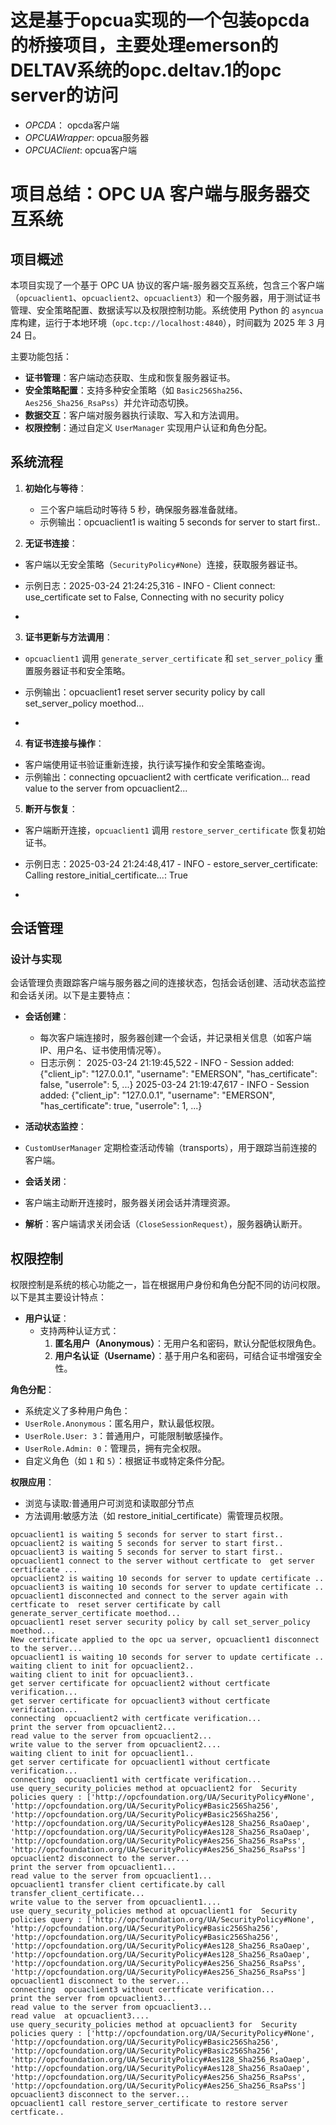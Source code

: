# 这是基于opcua实现的一个包装opcda的桥接项目，主要处理emerson的DELTAV系统的opc.deltav.1的opc server的访问
- _OPCDA_： opcda客户端
-  _OPCUAWrapper_: opcua服务器
-  _OPCUAClient_: opcua客户端
# 项目总结：OPC UA 客户端与服务器交互系统

## 项目概述
本项目实现了一个基于 OPC UA 协议的客户端-服务器交互系统，包含三个客户端（`opcuaclient1`、`opcuaclient2`、`opcuaclient3`）和一个服务器，用于测试证书管理、安全策略配置、数据读写以及权限控制功能。系统使用 Python 的 `asyncua` 库构建，运行于本地环境（`opc.tcp://localhost:4840`），时间戳为 2025 年 3 月 24 日。

主要功能包括：
- **证书管理**：客户端动态获取、生成和恢复服务器证书。
- **安全策略配置**：支持多种安全策略（如 `Basic256Sha256`、`Aes256_Sha256_RsaPss`）并允许动态切换。
- **数据交互**：客户端对服务器执行读取、写入和方法调用。
- **权限控制**：通过自定义 `UserManager` 实现用户认证和角色分配。

## 系统流程
1. **初始化与等待**：
   - 三个客户端启动时等待 5 秒，确保服务器准备就绪。
   - 示例输出：opcuaclient1 is waiting 5 seconds for server to start first..
     
2. **无证书连接**：
- 客户端以无安全策略（`SecurityPolicy#None`）连接，获取服务器证书。
- 示例日志：2025-03-24 21:24:25,316 - INFO - Client connect: use_certificate set to False, Connecting with no security policy

- 
3. **证书更新与方法调用**：
- `opcuaclient1` 调用 `generate_server_certificate` 和 `set_server_policy` 重置服务器证书和安全策略。
- 示例输出：opcuaclient1 reset server security policy by call set_server_policy moethod...

- 
4. **有证书连接与操作**：
- 客户端使用证书验证重新连接，执行读写操作和安全策略查询。
- 示例输出：connecting opcuaclient2 with certficate verification...
read value to the server from opcuaclient2...


5. **断开与恢复**：
- 客户端断开连接，`opcuaclient1` 调用 `restore_server_certificate` 恢复初始证书。
- 示例日志：2025-03-24 21:24:48,417 - INFO - estore_server_certificate: Calling restore_initial_certificate...: True

- 

## 会话管理

### 设计与实现
会话管理负责跟踪客户端与服务器之间的连接状态，包括会话创建、活动状态监控和会话关闭。以下是主要特点：

- **会话创建**：
  - 每次客户端连接时，服务器创建一个会话，并记录相关信息（如客户端 IP、用户名、证书使用情况等）。
  - 日志示例：
2025-03-24 21:19:45,522 - INFO - Session added: {"client_ip": "127.0.0.1", "username": "EMERSON", "has_certificate": false, "userrole": 5, ...}
2025-03-24 21:19:47,617 - INFO - Session added: {"client_ip": "127.0.0.1", "username": "EMERSON", "has_certificate": true, "userrole": 1, ...}

- **活动状态监控**：
- `CustomUserManager` 定期检查活动传输（transports），用于跟踪当前连接的客户端。

- **会话关闭**：
- 客户端主动断开连接时，服务器关闭会话并清理资源。

- **解析**：客户端请求关闭会话（`CloseSessionRequest`），服务器确认断开。



## 权限控制



权限控制是系统的核心功能之一，旨在根据用户身份和角色分配不同的访问权限。以下是其主要设计特点：

- **用户认证**：
  - 支持两种认证方式：
    1. **匿名用户（Anonymous）**：无用户名和密码，默认分配低权限角色。
    2. **用户名认证（Username）**：基于用户名和密码，可结合证书增强安全性。
   
**角色分配**：
- 系统定义了多种用户角色：
- `UserRole.Anonymous`：匿名用户，默认最低权限。
- `UserRole.User: 3`：普通用户，可能限制敏感操作。
- `UserRole.Admin: 0`：管理员，拥有完全权限。
- 自定义角色（如 `1` 和 `5`）：根据证书或特定条件分配。


   
**权限应用**：
- 浏览与读取:普通用户可浏览和读取部分节点
- 方法调用:敏感方法（如 restore_initial_certificate）需管理员权限。

 ```
opcuaclient1 is waiting 5 seconds for server to start first..
opcuaclient2 is waiting 5 seconds for server to start first..
opcuaclient3 is waiting 5 seconds for server to start first..
opcuaclient1 connect to the server without certficate to  get server certificate ...
opcuaclient2 is waiting 10 seconds for server to update certificate ..
opcuaclient3 is waiting 10 seconds for server to update certificate ..
opcuaclient1 disconnected and connect to the server again with certficate to  reset server certificate by call generate_server_certificate moethod...
opcuaclient1 reset server security policy by call set_server_policy moethod...
New certificate applied to the opc ua server, opcuaclient1 disconnect to the server...
opcuaclient1 is waiting 10 seconds for server to update certificate ..
waiting client to init for opcuaclient2..
waiting client to init for opcuaclient3..
get server certificate for opcuaclient2 without certficate verification...
get server certificate for opcuaclient3 without certficate verification...
connecting  opcuaclient2 with certficate verification...
print the server from opcuaclient2...
read value to the server from opcuaclient2...
write value to the server from opcuaclient2....
waiting client to init for opcuaclient1..
get server certificate for opcuaclient1 without certficate verification...
connecting  opcuaclient1 with certficate verification...
use query_security_policies method at opcuaclient2 for  Security policies query : ['http://opcfoundation.org/UA/SecurityPolicy#None', 'http://opcfoundation.org/UA/SecurityPolicy#Basic256Sha256', 'http://opcfoundation.org/UA/SecurityPolicy#Basic256Sha256', 'http://opcfoundation.org/UA/SecurityPolicy#Aes128_Sha256_RsaOaep', 'http://opcfoundation.org/UA/SecurityPolicy#Aes128_Sha256_RsaOaep', 'http://opcfoundation.org/UA/SecurityPolicy#Aes256_Sha256_RsaPss', 'http://opcfoundation.org/UA/SecurityPolicy#Aes256_Sha256_RsaPss']
opcuaclient2 disconnect to the server...
print the server from opcuaclient1...
read value to the server from opcuaclient1...
opcuaclient1 transfer client certificate.by call transfer_client_certificate...
write value to the server from opcuaclient1....
use query_security_policies method at opcuaclient1 for  Security policies query : ['http://opcfoundation.org/UA/SecurityPolicy#None', 'http://opcfoundation.org/UA/SecurityPolicy#Basic256Sha256', 'http://opcfoundation.org/UA/SecurityPolicy#Basic256Sha256', 'http://opcfoundation.org/UA/SecurityPolicy#Aes128_Sha256_RsaOaep', 'http://opcfoundation.org/UA/SecurityPolicy#Aes128_Sha256_RsaOaep', 'http://opcfoundation.org/UA/SecurityPolicy#Aes256_Sha256_RsaPss', 'http://opcfoundation.org/UA/SecurityPolicy#Aes256_Sha256_RsaPss']
opcuaclient1 disconnect to the server...
connecting  opcuaclient3 without certficate verification...
print the server from opcuaclient3...
read value to the server from opcuaclient3...
read value  at opcuaclient3....
use query_security_policies method at opcuaclient3 for  Security policies query : ['http://opcfoundation.org/UA/SecurityPolicy#None', 'http://opcfoundation.org/UA/SecurityPolicy#Basic256Sha256', 'http://opcfoundation.org/UA/SecurityPolicy#Basic256Sha256', 'http://opcfoundation.org/UA/SecurityPolicy#Aes128_Sha256_RsaOaep', 'http://opcfoundation.org/UA/SecurityPolicy#Aes128_Sha256_RsaOaep', 'http://opcfoundation.org/UA/SecurityPolicy#Aes256_Sha256_RsaPss', 'http://opcfoundation.org/UA/SecurityPolicy#Aes256_Sha256_RsaPss']
opcuaclient3 disconnect to the server...
opcuaclient1 call restore_server_certificate to restore server certficate..
```
